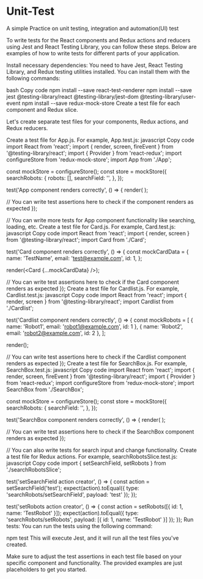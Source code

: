# Unit-Test
A simple Practice on unit testing, integration and automation(UI) test

To write tests for the React components and Redux actions and reducers using Jest and React Testing Library, you can follow these steps. Below are examples of how to write tests for different parts of your application.

Install necessary dependencies:
You need to have Jest, React Testing Library, and Redux testing utilities installed. You can install them with the following commands:

bash
Copy code
npm install --save react-test-renderer
npm install --save jest @testing-library/react @testing-library/jest-dom @testing-library/user-event
npm install --save redux-mock-store
Create a test file for each component and Redux slice.

Let's create separate test files for your components, Redux actions, and Redux reducers.

Create a test file for App.js. For example, App.test.js:
javascript
Copy code
import React from 'react';
import { render, screen, fireEvent } from '@testing-library/react';
import { Provider } from 'react-redux';
import configureStore from 'redux-mock-store';
import App from './App';

const mockStore = configureStore();
const store = mockStore({
  searchRobots: {
    robots: [],
    searchField: '',
  },
});

test('App component renders correctly', () => {
  render(
    <Provider store={store}>
      <App />
    </Provider>
  );

  // You can write test assertions here to check if the component renders as expected
});

// You can write more tests for App component functionality like searching, loading, etc.
Create a test file for Card.js. For example, Card.test.js:
javascript
Copy code
import React from 'react';
import { render, screen } from '@testing-library/react';
import Card from './Card';

test('Card component renders correctly', () => {
  const mockCardData = {
    name: 'TestName',
    email: 'test@example.com',
    id: 1,
  };

  render(<Card {...mockCardData} />);

  // You can write test assertions here to check if the Card component renders as expected
});
Create a test file for Cardlist.js. For example, Cardlist.test.js:
javascript
Copy code
import React from 'react';
import { render, screen } from '@testing-library/react';
import Cardlist from './Cardlist';

test('Cardlist component renders correctly', () => {
  const mockRobots = [
    { name: 'Robot1', email: 'robot1@example.com', id: 1 },
    { name: 'Robot2', email: 'robot2@example.com', id: 2 },
  ];

  render(<Cardlist robots={mockRobots} />);

  // You can write test assertions here to check if the Cardlist component renders as expected
});
Create a test file for SearchBox.js. For example, SearchBox.test.js:
javascript
Copy code
import React from 'react';
import { render, screen, fireEvent } from '@testing-library/react';
import { Provider } from 'react-redux';
import configureStore from 'redux-mock-store';
import SearchBox from './SearchBox';

const mockStore = configureStore();
const store = mockStore({
  searchRobots: {
    searchField: '',
  },
});

test('SearchBox component renders correctly', () => {
  render(
    <Provider store={store}>
      <SearchBox />
    </Provider>
  );

  // You can write test assertions here to check if the SearchBox component renders as expected
});

// You can also write tests for search input and change functionality.
Create a test file for Redux actions. For example, searchRobotsSlice.test.js:
javascript
Copy code
import { setSearchField, setRobots } from './searchRobotsSlice';

test('setSearchField action creator', () => {
  const action = setSearchField('test');
  expect(action).toEqual({ type: 'searchRobots/setSearchField', payload: 'test' });
});

test('setRobots action creator', () => {
  const action = setRobots([{ id: 1, name: 'TestRobot' }]);
  expect(action).toEqual({ type: 'searchRobots/setRobots', payload: [{ id: 1, name: 'TestRobot' }] });
});
Run tests:
You can run the tests using the following command:

npm test
This will execute Jest, and it will run all the test files you've created.

Make sure to adjust the test assertions in each test file based on your specific component and functionality. The provided examples are just placeholders to get you started.




